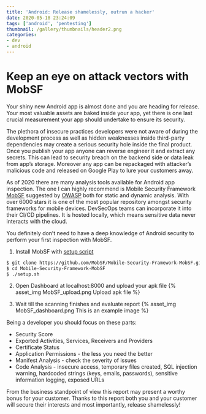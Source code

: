 ```yaml
---
title: 'Android: Release shamelessly, outrun a hacker'
date: 2020-05-18 23:24:09
tags: ['android', 'pentesting']
thumbnail: /gallery/thumbnails/header2.png
categories:
- dev
- android
---
```

# Keep an eye on attack vectors with MobSF
Your shiny new Android app is almost done and you are heading for release. Your most valuable assets are baked inside your app, yet there is one last crucial measurement your app should undertake to ensure its security.

The plethora of insecure practices developers were not aware of during the development process as well as hidden weaknesses inside third-party dependencies may create a serious security hole inside the final product. Once you publish your app anyone can reverse engineer it and extract any secrets. This can lead to security breach on the backend side or data leak from app’s storage. Moreover any app can be repackaged with attacker’s malicious code and released on Google Play to lure your customers away.

As of 2020 there are many analysis tools available for Android app inspection. The one I can highly recommend is Mobile Security Framework [MobSF](https://github.com/MobSF/Mobile-Security-Framework-MobSF) suggested by [OWASP](https://owasp.org/www-pdf-archive/OWASP-Tales-of-practical-penetration-testing.pdf) both for static and dynamic analysis. With over 6000 stars it is one of the most popular repository amongst security frameworks for mobile devices. DevSecOps teams can incorporate it into their CI/CD pipelines. It is hosted locally, which means sensitive data never interacts with the cloud.

You definitely don’t need to have a deep knowledge of Android security to perform your first inspection with MobSF.

1. Install MobSF with [setup script](https://mobsf.github.io/docs/#/installation)
``` bash
$ git clone https://github.com/MobSF/Mobile-Security-Framework-MobSF.git
$ cd Mobile-Security-Framework-MobSF
$ ./setup.sh
```
2. Open Dashboard at localhost:8000 and upload your apk file
{% asset_img MobSF_upload.png Upload apk file %}

3. Wait till the scanning finishes and evaluate report
{% asset_img MobSF_dashboard.png This is an example image %}

Being a developer you should focus on these parts:
- Security Score
- Exported Activities, Services, Receivers and Providers
- Certificate Status
- Application Permissions - the less you need the better
- Manifest Analysis - check the severity of issues
- Code Analysis - insecure access, temporary files created, SQL injection warning, hardcoded strings (keys, emails, passwords), sensitive information logging, exposed URLs

From the business standpoint of view this report may present a worthy bonus for your customer. Thanks to this report both you and your customer will secure their interests and most importantly, release shamelessly!
